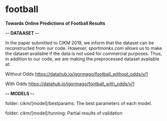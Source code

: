 # football
**Towards Online Predictions of Football Results**

**-- DATAASET --**

In the paper submitted to CIKM 2019, we inform that the dataset can be reconstructed from our code. However, *sportmonks.com* allows us to make the dataset available if the data is not used for commercial purposes. Thus, in addition to our code, we are making the preprocessed dataset available at:

Without Odds
https://datahub.io/igormago/football_without_odds/v/1

With Odds
https://datahub.io/igormago/football_with_odds/v/1

**-- MODELS --**

folder: cikm/[model]/bestparams: The best parameters of each model.

folder: cikm/[model]/tunning: Partial results of validation
